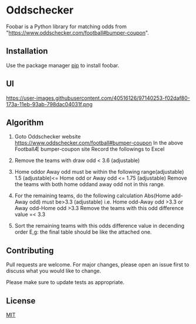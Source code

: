 # Oddschecker

Foobar is a Python library for matching odds from "https://www.oddschecker.com/football#bumper-coupon".

## Installation

Use the package manager [pip](https://pip.pypa.io/en/stable/) to install foobar.

## UI

https://user-images.githubusercontent.com/40516126/97140253-f02daf80-173a-11eb-93ab-798dac04031f.png


## Algorithm

1. Goto Oddschecker website https://www.oddschecker.com/football#bumper-coupon In the above FootballÆ bumper-coupon site Record the followings to Excel

2. Remove the teams with draw odd < 3.6 (adjustable) 

3. Home oddor Away odd must be within the following range(adjustable) 1.5 (adjustable)<= Home odd or Away odd <= 1.75 (adjustable)    Remove the teams with both home oddand away odd not in this range. 

4. For the remaining teams, do the following calculation Abs(Home add-Away odd) must be>3.3 (adjustable) i.e. Home odd-Away odd >3.3 or Away odd-Home odd >3.3   Remove the teams with this odd difference value =< 3.3 

5. Sort the remaining teams with this odds difference value in decending order E,g: the final table should be like the attached one.

## Contributing
Pull requests are welcome. For major changes, please open an issue first to discuss what you would like to change.

Please make sure to update tests as appropriate.

## License
[MIT](https://choosealicense.com/licenses/mit/)

